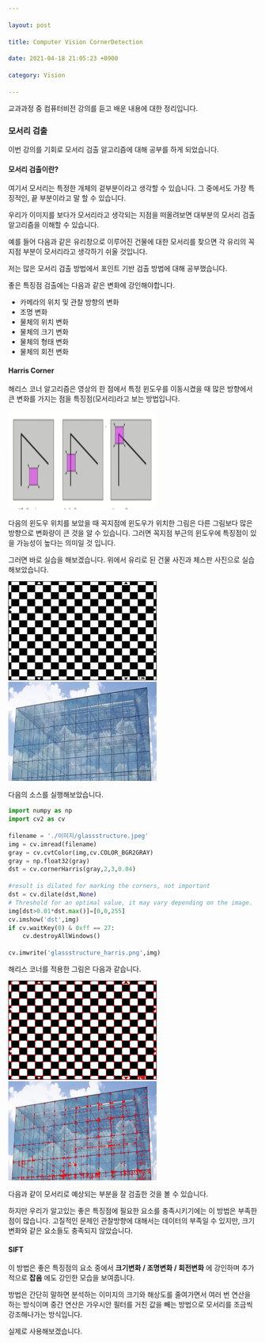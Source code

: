 ```yaml
---

layout: post

title: Computer Vision CornerDetection

date: 2021-04-18 21:05:23 +0900

category: Vision

---
```


교과과정 중 컴퓨터비전 강의를 듣고 배운 내용에 대한 정리입니다.

### 모서리 검출

이번 강의를 기회로 모서리 검출 알고리즘에 대해 공부를 하게 되었습니다.

#### 모서리 검출이란?

여기서 모서리는 특정한 개체의 겉부분이라고 생각할 수 있습니다. 그 중에서도 가장 특징적인, 끝 부분이라고 말 할 수 있습니다.

우리가 이미지를 보다가 모서리라고 생각되는 지점을 떠올려보면 대부분의 모서리 검출 알고리즘을 이해할 수 있습니다.

예를 들어 다음과 같은 유리창으로 이루어진 건물에 대한 모서리를 찾으면 각 유리의 꼭지점 부분이 모서리라고 생각하기 쉬울 것입니다.

저는 많은 모서리 검출 방법에서 포인트 기반 검출 방법에 대해 공부했습니다.

좋은 특징점 검출에는 다음과 같은 변화에 강인해야합니다.

-	카메라의 위치 및 관찰 방향의 변화
-	조명 변화
-	물체의 위치 변화
-	물체의 크기 변화
-	물체의 형태 변화
-	물체의 회전 변화

#### Harris Corner

해리스 코너 알고리즘은 영상의 한 점에서 특정 윈도우를 이동시켰을 때 많은 방향에서 큰 변화를 가지는 점을 특징점(모서리)라고 보는 방법입니다.

<img src="/public/img/harris_corner.png" width="300" height="200">

다음의 윈도우 위치를 보았을 때 꼭지점에 윈도우가 위치한 그림은 다른 그림보다 많은 방향으로 변화량이 큰 것을 알 수 있습니다. 그러면 꼭지점 부근의 윈도우에 특징점이 있을 가능성이 높다는 의미일 것 입니다.

그러면 바로 실습을 해보겠습니다. 위에서 유리로 된 건물 사진과 체스판 사진으로 실습해보았습니다.

<img src="/public/img/chess.jpeg" width="300" height="200">

<img src="/public/img/glassstructure.jpeg" width="300" height="200">

다음의 소스를 실행해보았습니다.

```python
import numpy as np
import cv2 as cv

filename = './이미지/glassstructure.jpeg'
img = cv.imread(filename)
gray = cv.cvtColor(img,cv.COLOR_BGR2GRAY)
gray = np.float32(gray)
dst = cv.cornerHarris(gray,2,3,0.04)

#result is dilated for marking the corners, not important
dst = cv.dilate(dst,None)
# Threshold for an optimal value, it may vary depending on the image.
img[dst>0.01*dst.max()]=[0,0,255]
cv.imshow('dst',img)
if cv.waitKey(0) & 0xff == 27:
    cv.destroyAllWindows()

cv.imwrite('glassstructure_harris.png',img)
```

해리스 코너를 적용한 그림은 다음과 같습니다.

<img src="/public/img/chess_harris.png" width="300" height="200"><img src="/public/img/glassstructure_harris.png" width="300" height="200">

다음과 같이 모서리로 예상되는 부분을 잘 검출한 것을 볼 수 있습니다.

하지만 우리가 알고있는 좋은 특징점에 필요한 요소를 충족시키기에는 이 방법은 부족한 점이 많습니다. 고질적인 문제인 관찰방향에 대해서는 데이터의 부족일 수 있지만, 크기 변화와 같은 요소들도 충족되지 않았습니다.

#### SIFT

이 방법은 좋은 특징점의 요소 중에서 **크기변화 / 조명변화 / 회전변화** 에 강인하며 추가적으로 **잡음** 에도 강인한 모습을 보여줍니다.

방법은 간단히 말하면 분석하는 이미지의 크기와 해상도를 줄여가면서 여러 번 연산을 하는 방식이며 중간 연산은 가우시안 필터를 거친 값을 빼는 방법으로 모서리를 조금씩 강조해나가는 방식입니다.

실제로 사용해보겠습니다.
